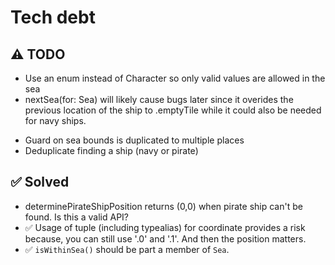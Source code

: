 # Tech debt

## ⚠️ TODO
- Use an enum instead of Character so only valid values are allowed in the sea
- nextSea(for: Sea) will likely cause bugs later since it overides the previous location of the ship to .emptyTile while it could also be needed for navy ships.

* Guard on sea bounds is duplicated to multiple places
* Deduplicate finding a ship (navy or pirate)

## ✅ Solved
- determinePirateShipPosition returns (0,0) when pirate ship can't be found. Is this a valid API?
- ✅ Usage of tuple (including typealias) for coordinate provides a risk because, you can still use '.0' and '.1'. And then the position matters.
- ✅ `isWithinSea()` should be part a member of `Sea`.